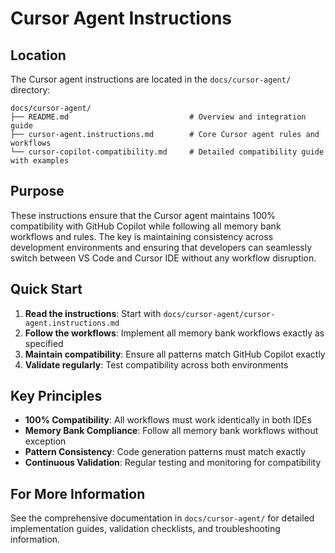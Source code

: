 # Cursor Agent Instructions

## Location

The Cursor agent instructions are located in the `docs/cursor-agent/` directory:

```
docs/cursor-agent/
├── README.md                           # Overview and integration guide
├── cursor-agent.instructions.md        # Core Cursor agent rules and workflows
└── cursor-copilot-compatibility.md     # Detailed compatibility guide with examples
```

## Purpose

These instructions ensure that the Cursor agent maintains 100% compatibility with GitHub Copilot while following all memory bank workflows and rules. The key is maintaining consistency across development environments and ensuring that developers can seamlessly switch between VS Code and Cursor IDE without any workflow disruption.

## Quick Start

1. **Read the instructions**: Start with `docs/cursor-agent/cursor-agent.instructions.md`
2. **Follow the workflows**: Implement all memory bank workflows exactly as specified
3. **Maintain compatibility**: Ensure all patterns match GitHub Copilot exactly
4. **Validate regularly**: Test compatibility across both environments

## Key Principles

- **100% Compatibility**: All workflows must work identically in both IDEs
- **Memory Bank Compliance**: Follow all memory bank workflows without exception
- **Pattern Consistency**: Code generation patterns must match exactly
- **Continuous Validation**: Regular testing and monitoring for compatibility

## For More Information

See the comprehensive documentation in `docs/cursor-agent/` for detailed implementation guides, validation checklists, and troubleshooting information.
